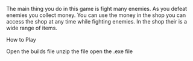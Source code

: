The main thing you do in this game is fight many enemies.
As you defeat enemies you collect money.
You can use the money in the shop you can access the shop at any time while fighting enemies.
In the shop their is a wide range of items.

How to Play

Open the builds file 
unzip the file 
open the .exe file

